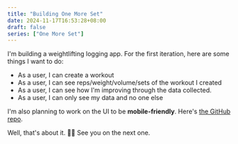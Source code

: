 ```yaml
---
title: "Building One More Set"
date: 2024-11-17T16:53:28+08:00
draft: false
series: ["One More Set"]
---
```


I'm building a weightlifting logging app. For the first iteration, here are some things I want to do:

- As a user, I can create a workout
- As a user, I can see reps/weight/volume/sets of the workout I created
- As a user, I can see how I'm improving through the data collected.
- As a user, I can only see my data and no one else

I'm also planning to work on the UI to be **mobile-friendly**. Here's [the GitHub repo](https://github.com/amrllkmn/one-more-set).

Well, that's about it. 👋🏽 See you on the next one.
